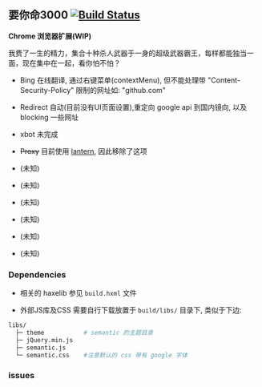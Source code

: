 要你命3000 [![Build Status](https://travis-ci.org/R32/YaoNiMing3000.svg?branch=master)](https://travis-ci.org/R32/YaoNiMing3000)
--------

**Chrome 浏览器扩展(WIP)** 

我费了一生的精力，集合十种杀人武器于一身的超级武器霸王，每样都能独当一面，现在集中在一起，看你怕不怕？

 - Bing 在线翻译, 通过右键菜单(contextMenu), 但不能处理带 "Content-Security-Policy" 限制的网址如: "github.com"

 - Redirect 自动(目前没有UI页面设置),重定向 google api 到国内镜向, 以及 blocking 一些网址

 - xbot 未完成
 
 - ~~Proxy~~ 目前使用 [lantern](https://github.com/getlantern/lantern), 因此移除了这项
 
 - (未知) 
 
 - (未知)
 
 - (未知)
 
 - (未知)
 
 - (未知)
 
 - (未知)

### Dependencies

 * 相关的 haxelib 参见 `build.hxml` 文件 

 * 外部JS库及CSS 需要自行下载放置于 `build/libs/` 目录下, 类似于下边:
 
```bash
libs/
  ├─ theme           # semantic 的主题目录
  ├─ jQuery.min.js
  ├─ semantic.js
  └─ semantic.css    #注意默认的 css 带有 google 字体
```

### issues
